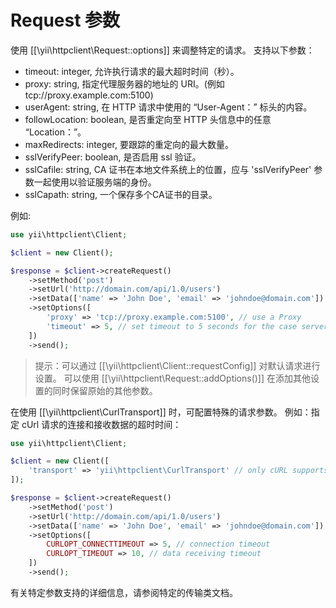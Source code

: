 Request 参数
===============

使用 [[\yii\httpclient\Request::options]] 来调整特定的请求。
支持以下参数：

 - timeout: integer, 允许执行请求的最大超时时间（秒）。
 - proxy: string, 指定代理服务器的地址的 URI。(例如 tcp://proxy.example.com:5100)
 - userAgent: string, 在 HTTP 请求中使用的 “User-Agent：” 标头的内容。
 - followLocation: boolean, 是否重定向至 HTTP 头信息中的任意 “Location：”。
 - maxRedirects: integer, 要跟踪的重定向的最大数量。
 - sslVerifyPeer: boolean, 是否启用 ssl 验证。
 - sslCafile: string, CA 证书在本地文件系统上的位置，应与 'sslVerifyPeer' 参数一起使用以验证服务端的身份。
 - sslCapath: string, 一个保存多个CA证书的目录。

例如:

```php
use yii\httpclient\Client;

$client = new Client();

$response = $client->createRequest()
    ->setMethod('post')
    ->setUrl('http://domain.com/api/1.0/users')
    ->setData(['name' => 'John Doe', 'email' => 'johndoe@domain.com'])
    ->setOptions([
        'proxy' => 'tcp://proxy.example.com:5100', // use a Proxy
        'timeout' => 5, // set timeout to 5 seconds for the case server is not responding
    ])
    ->send();
```

> 提示：可以通过 [[\yii\httpclient\Client::requestConfig]] 对默认请求进行设置。 可以使用 [[\yii\httpclient\Request::addOptions()]] 在添加其他设置的同时保留原始的其他参数。

在使用 [[\yii\httpclient\CurlTransport]] 时，可配置特殊的请求参数。 例如：指定 cUrl 请求的连接和接收数据的超时时间：

```php
use yii\httpclient\Client;

$client = new Client([
    'transport' => 'yii\httpclient\CurlTransport' // only cURL supports the options we need
]);

$response = $client->createRequest()
    ->setMethod('post')
    ->setUrl('http://domain.com/api/1.0/users')
    ->setData(['name' => 'John Doe', 'email' => 'johndoe@domain.com'])
    ->setOptions([
        CURLOPT_CONNECTTIMEOUT => 5, // connection timeout
        CURLOPT_TIMEOUT => 10, // data receiving timeout
    ])
    ->send();
```

有关特定参数支持的详细信息，请参阅特定的传输类文档。